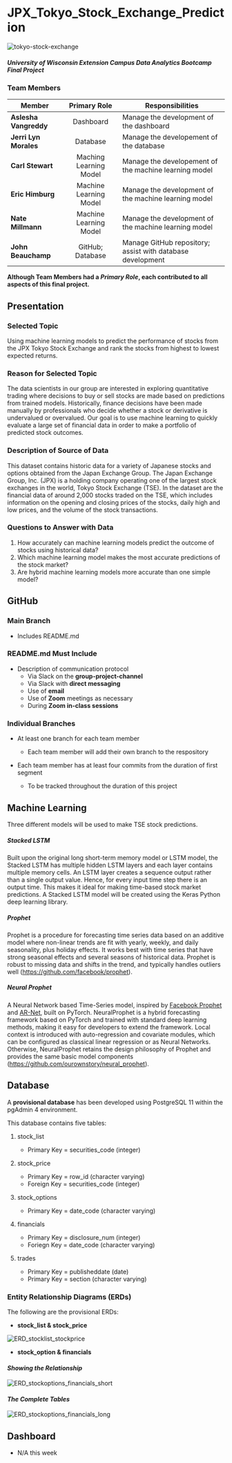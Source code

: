 # JPX_Tokyo_Stock_Exchange_Prediction

![tokyo-stock-exchange](https://user-images.githubusercontent.com/94148420/166913015-6cb22041-0dd8-48f7-9b79-f8fef31ab4b9.jpg)

##### University of Wisconsin Extension Campus Data Analytics Bootcamp Final Project

### Team Members

| **Member**            | **Primary Role**         | **Responsibilities**                                |
|-------------------------|:------------------------:|-----------------------------------------------------|
|**Aslesha Vangreddy**    |Dashboard                |Manage the development of the dashboard               |
|**Jerri Lyn Morales**   |Database               |Manage the developement of the database          |
|**Carl Stewart**       |Maching Learning Model |Manage the developement of the machine learning model|
|**Eric Himburg**    |Machine Learning Model   |Manage the development of the machine learning model|
|**Nate Millmann**   |Machine Learning Model   |Manage the development of the machine learning model |
|**John Beauchamp**  |GitHub; Database   |Manage GitHub repository; assist with database development |

**Although Team Members had a *Primary Role*, each contributed to all aspects of this final project.**
                                                                        

## Presentation
### Selected Topic
Using machine learning models to predict the performance of stocks from the JPX Tokyo Stock Exchange and rank the stocks from highest to lowest expected returns.  

### Reason for Selected Topic
The data scientists in our group are interested in exploring quantitative trading where decisions to buy or sell stocks are made based on predictions from trained models.  Historically, finance decisions have been made manually by professionals who decide whether a stock or derivative is undervalued or overvalued.  Our goal is to use machine learning to quickly evaluate a large set of financial data in order to make a portfolio of predicted stock outcomes.

### Description of Source of Data
This dataset contains historic data for a variety of Japanese stocks and options obtained from the Japan Exchange Group.  The Japan Exchange Group, Inc. (JPX) is a holding company operating one of the largest stock exchanges in the world, Tokyo Stock Exchange (TSE).  In the dataset are the financial data of around 2,000 stocks traded on the TSE, which includes information on the opening and closing prices of the stocks, daily high and low prices, and the volume of the stock transactions.  

### Questions to Answer with Data
1.	How accurately can machine learning models predict the outcome of stocks using historical data?  
2.	Which machine learning model makes the most accurate predictions of the stock market? 
3.	Are hybrid machine learning models more accurate than one simple model?


## GitHub
### Main Branch
* Includes README.md

### README.md Must Include
* Description of communication protocol
    * Via Slack on the **group-project-channel**
    * Via Slack with **direct messaging**
    * Use of **email**
    * Use of **Zoom** meetings as necessary
    * During **Zoom in-class sessions**

### Individual Branches
* At least one branch for each team member
    * Each team member will add their own branch to the respository

* Each team member has at least four commits from the duration of first segment
    * To be tracked throughout the duration of this project

## Machine Learning
Three different models will be used to make TSE stock predictions.

##### Stacked LSTM 

Built upon the original long short-term memory model or LSTM model, the Stacked LSTM has multiple hidden LSTM layers and each layer contains multiple memory cells.  An LSTM layer creates a sequence output rather than a single output value.  Hence, for every input time step there is an output time.  This makes it ideal for making time-based stock market predictions. A Stacked LSTM model will be created using the Keras Python deep learning library.   

##### Prophet

Prophet is a procedure for forecasting time series data based on an additive model where non-linear trends are fit with yearly, weekly, and daily seasonality, plus holiday effects. It works best with time series that have strong seasonal effects and several seasons of historical data. Prophet is robust to missing data and shifts in the trend, and typically handles outliers well (https://github.com/facebook/prophet).

##### Neural Prophet

A Neural Network based Time-Series model, inspired by [Facebook Prophet](https://github.com/facebook/prophet) and [AR-Net](https://github.com/ourownstory/AR-Net), built on PyTorch. NeuralProphet is a hybrid forecasting framework based on PyTorch and trained with standard deep learning methods, making it easy for developers to extend the framework. Local context is introduced with auto-regression and covariate modules, which can be configured as classical linear regression or as Neural Networks. Otherwise, NeuralProphet retains the design philosophy of Prophet and provides the same basic model components (https://github.com/ourownstory/neural_prophet).  


## Database
A **provisional database** has been developed using PostgreSQL 11 within the pgAdmin 4 environment.

This database contains five tables:
1. stock_list
   * Primary Key = securities_code (integer)

2. stock_price
   * Primary Key = row_id (character varying)
   * Foreign Key = securities_code (integer)

3. stock_options
   * Primary Key = date_code (character varying)

4. financials
   * Primary Key = disclosure_num (integer)
   * Foriegn Key = date_code (character varying)

5. trades
   * Primary Key = publisheddate (date)
   * Primary Key = section (character varying)

### Entity Relationship Diagrams (ERDs)
The following are the provisional ERDs:
* **stock_list & stock_price**

![ERD_stocklist_stockprice](https://user-images.githubusercontent.com/94148420/167268629-a31c1dae-83c0-49d2-b0dc-522efff9f691.PNG)


* **stock_option & financials**

#### *Showing the Relationship*

![ERD_stockoptions_financials_short](https://user-images.githubusercontent.com/94148420/167268666-08f5a6fc-c079-462c-ad25-7ca8e069e920.PNG)


#### *The Complete Tables*

![ERD_stockoptions_financials_long](https://user-images.githubusercontent.com/94148420/167268663-f20238b7-126a-42ba-a843-e8c3c5af5b4f.PNG)



## Dashboard
* N/A this week




